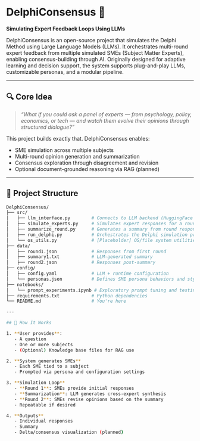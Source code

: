 # DelphiConsensus 🧠  
**Simulating Expert Feedback Loops Using LLMs**

DelphiConsensus is an open-source project that simulates the Delphi Method using Large Language Models (LLMs). It orchestrates multi-round expert feedback from multiple simulated SMEs (Subject Matter Experts), enabling consensus-building through AI. Originally designed for adaptive learning and decision support, the system supports plug-and-play LLMs, customizable personas, and a modular pipeline.

---

## 🔍 Core Idea

> *“What if you could ask a panel of experts — from psychology, policy, economics, or tech — and watch them evolve their opinions through structured dialogue?”*

This project builds exactly that. DelphiConsensus enables:

- SME simulation across multiple subjects
- Multi-round opinion generation and summarization
- Consensus exploration through disagreement and revision
- Optional document-grounded reasoning via RAG (planned)

---

## 🧱 Project Structure

```bash
DelphiConsensus/
├── src/
│   ├── llm_interface.py        # Connects to LLM backend (HuggingFace / OpenAI)
│   ├── simulate_experts.py     # Simulates expert responses for a round
│   ├── summarize_round.py      # Generates a summary from round responses
│   ├── run_delphi.py           # Orchestrates the Delphi simulation process
│   └── os_utils.py             # [Placeholder] OS/file system utilities (TBD)
├── data/
│   ├── round1.json             # Responses from first round
│   ├── summary1.txt            # LLM-generated summary
│   ├── round2.json             # Responses post-summary
├── config/
│   ├── config.yaml             # LLM + runtime configuration
│   └── personas.json           # Defines SME persona behaviors and styles
├── notebooks/
│   └── prompt_experiments.ipynb # Exploratory prompt tuning and testing
├── requirements.txt            # Python dependencies
└── README.md                   # You're here

---

## 🧠 How It Works

1. **User provides**:  
   - A question  
   - One or more subjects  
   - (Optional) Knowledge base files for RAG use

2. **System generates SMEs**  
   - Each SME tied to a subject  
   - Prompted via persona and configuration settings

3. **Simulation Loop**  
   - **Round 1**: SMEs provide initial responses  
   - **Summarization**: LLM generates cross-expert synthesis  
   - **Round 2**: SMEs revise opinions based on the summary  
   - Repeatable if desired

4. **Outputs**  
   - Individual responses  
   - Summary  
   - Delta/consensus visualization (planned)